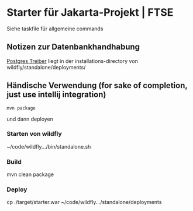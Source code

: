 # Starter für Jakarta-Projekt | FTSE

Siehe taskfile für allgemeine commands

## Notizen zur Datenbankhandhabung
[Postgres Treiber](https://jdbc.postgresql.org/download/postgresql-42.7.3.jar) liegt in der installations-directory
von wildfly/standalone/deployments/

## Händische Verwendung (for sake of completion, just use intellij integration)

```
mvn package
```

und dann deployen

### Starten von wildfly
~/code/wildfly.../bin/standalone.sh

### Build
mvn clean package

### Deploy
cp ./target/starter.war ~/code/wildfly.../standalone/deployments
